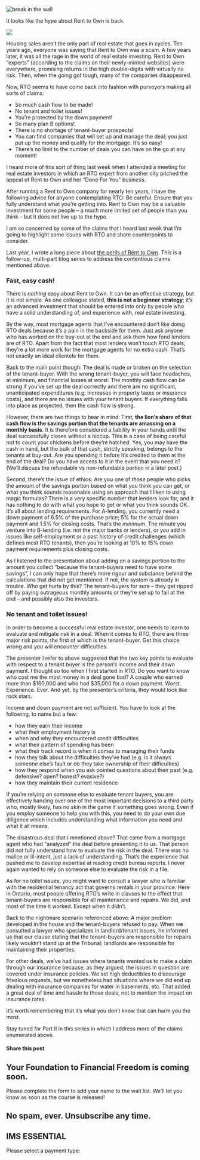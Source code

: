 ![break in the wall](https://yourfinanciallaunchpad.com/wp-content/uploads/elementor/thumbs/break-in-the-wall-1185086-qdc6cqrbkvkqbvm1juw1iusf84sbync09asazw9q4o.jpg "Processed by: Helicon Filter;  MINOLTA DIGITAL CAMERA")

It looks like the hype about Rent to Own is back.

![](http://yflmainprod.wpengine.com/wp-content/uploads/2017/06/break-in-the-wall-1185086.jpg)

Housing sales aren’t the only part of real estate that goes in cycles. Ten years ago, everyone was saying that Rent to Own was a scam. A few years later, it was all the rage in the world of real estate investing. Rent to Own “experts” (according to the claims on their newly-minted websites) were everywhere, promising returns in the high double-digits with virtually no risk. Then, when the going got tough, many of the companies disappeared.

Now, RTO seems to have come back into fashion with purveyors making all sorts of claims:

- So much cash flow to be made!
- No tenant and toilet issues!
- You’re protected by the down payment!
- So many plan B options!
- There is no shortage of tenant-buyer prospects!
- You can find companies that will set up and manage the deal; you just put up the money and qualify for the mortgage. It’s so easy!
- There’s no limit to the number of deals you can have on the go at any moment!

I heard more of this sort of thing last week when I attended a meeting for real estate investors in which an RTO expert from another city pitched the appeal of Rent to Own and her “Done For You” business.

After running a Rent to Own company for nearly ten years, I have the following advice for anyone contemplating RTO: Be careful. Ensure that you fully understand what you’re getting into. Rent to Own may be a valuable investment for some people – a much more limited set of people than you think – but it does not live up to the hype.

I am so concerned by some of the claims that I heard last week that I’m going to highlight some issues with RTO and share counterpoints to consider.

Last year, I wrote a long piece about [the perils of Rent to Own](https://yflmainprod.wpengine.com/2016/10/why-i-no-longer-do-rent-to-own/). This is a follow-up, multi-part blog series to address the contentious claims mentioned above.

### Fast, easy cash!

There is *nothing* easy about Rent to Own. It can be an effective strategy, but it is not simple. As one colleague stated, **this is not a beginner strategy**; it’s an advanced investment that should be entered into only by people who have a solid understanding of, and experience with, real estate investing.

By the way, most mortgage agents that I’ve encountered don’t like doing RTO deals because it’s a pain in the backside for them. Just ask anyone who has worked on the buy-out at the end and ask them how fond lenders are of RTO. Apart from the fact that most lenders won’t touch RTO deals, they’re a lot more work for the mortgage agents for no extra cash. That’s not exactly an ideal clientele for them.

Back to the main point though: The deal is made or broken on the selection of the tenant-buyer. With the wrong tenant-buyer, you will face headaches, at minimum, and financial losses at worst. The monthly cash flow can be strong if you’ve set up the deal correctly and there are no significant, unanticipated expenditures (e.g. increases in property taxes or insurance costs), and there are no issues with your tenant buyers. If everything falls into place as projected, then the cash flow is strong.

However, there are two things to bear in mind: First, **the lion’s share of that cash flow is the savings portion that the tenants are amassing on a monthly basis**. It is therefore considered a liability in your hands until the deal successfully closes without a hiccup. This is a case of being careful not to count your chickens before they’re hatched. Yes, you may have the cash in hand, but the bulk of that cash, strictly speaking, belongs to the tenants at buy-out. Are you spending it before it’s credited to them at the end of the deal? Do you have access to it in the event that you need it? (We’ll discuss the refundable vs non-refundable portion in a later post.)

Second, there’s the issue of ethics: Are you one of *those* people who picks the amount of the savings portion based on what you think you can get, or what you think sounds reasonable using an approach that I liken to using magic formulas? There is a very specific number that lenders look for, and it has nothing to do with what you hope to get or what you think sounds OK. It’s all about lending requirements. For A-lending, you currently need a down payment of 6.5% of the purchase price; 5% for the actual down payment and 1.5% for closing costs. That’s the *minimum*. The minute you venture into B-lending (i.e. not the major banks or lenders), or you add in issues like self-employment or a past history of credit challenges (which defines most RTO tenants), then you’re looking at 10% to 15% down payment requirements plus closing costs.

As I listened to the presentation about adding on a savings portion to the amount you collect “because the tenant-buyers need to have some savings”, I can only hope that there’s more rigour and substance behind the calculations that did not get mentioned. If not, the system is already in trouble. Who get hurts by this? The tenant-buyers for sure – they get ripped off by paying outrageous monthly amounts or they’re set up to fail at the end – and possibly also the investors.

### No tenant and toilet issues!

In order to become a successful real estate investor, one needs to learn to evaluate and mitigate risk in a deal. When it comes to RTO, there are three major risk points, the first of which is the tenant-buyer. Get this choice wrong and you will encounter difficulties.

The presenter I refer to above suggested that the two key points to evaluate with respect to a tenant buyer is the person’s income and their down payment. I thought so too when I first started in RTO. Do you want to know who cost me the most money in a deal gone bad? A couple who earned more than $160,000 and who had $35,000 for a down payment. Worst. Experience. Ever. And yet, by the presenter’s criteria, they would look like rock stars.

Income and down payment are not sufficient. You have to look at the following, to name but a few:

- how they earn their income
- what their employment history is
- when and why they encountered credit difficulties
- what their pattern of spending has been
- what their track record is when it comes to managing their funds
- how they talk about the difficulties they’ve had (e.g. is it always someone else’s fault or do they take ownership of their difficulties)
- how they respond when you ask pointed questions about their past (e.g. defensive? open? honest? evasive?)
- how they maintain their current residence

If you’re relying on someone else to evaluate tenant buyers, you are effectively handing over one of the most important decisions to a third party who, mostly likely, has no skin in the game if something goes wrong. Even if you employ someone to help you with this, you need to do your own due diligence which includes understanding what information you need and what it all means.

The disastrous deal that I mentioned above? That came from a mortgage agent who had “analyzed” the deal before presenting it to us. That person did not fully understand how to evaluate the risk in the deal. There was no malice or ill-intent, just a lack of understanding. That’s the experience that pushed me to develop expertise at reading credit bureau reports. I never again wanted to rely on someone else to evaluate the risk in a file.

As for no toilet issues, you might want to consult a lawyer who is familiar with the residential tenancy act that governs rentals in your province. Here in Ontario, most people offering RTO’s write in clauses to the effect that tenant-buyers are responsible for all maintenance and repairs. We did, and most of the time it worked. Except when it didn’t.

Back to the nightmare scenario referenced above: A major problem developed in the house and the tenant-buyers refused to pay. When we consulted a lawyer who specializes in landlord/tenant issues, he informed us that our clause stating that the tenant-buyers are responsible for repairs likely wouldn’t stand up at the Tribunal; landlords are responsible for maintaining their properties.

For other deals, we’ve had issues where tenants wanted us to make a claim through our insurance because, as they argued, the issues in question are covered under insurance policies. We set high deductibles to discourage frivolous requests, but we nonetheless had situations where we did end up dealing with insurance companies for water in basements, etc. That added a great deal of time and hassle to those deals, not to mention the impact on insurance rates.

It’s worth remembering that it’s what you don’t know that can harm you the most.

Stay tuned for Part II in this series in which I address more of the claims enumerated above.

#### Share this post

## Your Foundation to Financial Freedom is coming soon.

Please complete the form to add your name to the wait list. We’ll let you know as soon as the course is released!

## No spam, ever. Unsubscribe any time.

## IMS ESSENTIAL

Please select a payment type: